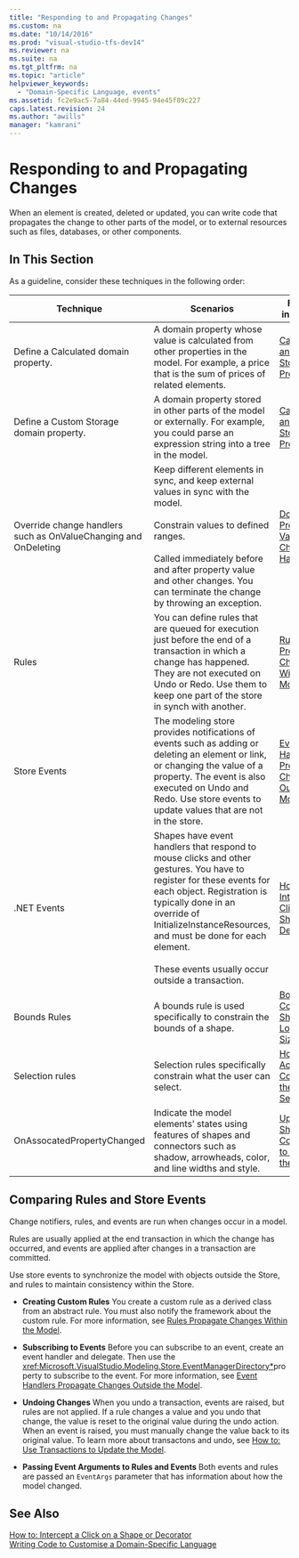 ```yaml
---
title: "Responding to and Propagating Changes"
ms.custom: na
ms.date: "10/14/2016"
ms.prod: "visual-studio-tfs-dev14"
ms.reviewer: na
ms.suite: na
ms.tgt_pltfrm: na
ms.topic: "article"
helpviewer_keywords: 
  - "Domain-Specific Language, events"
ms.assetid: fc2e9ac5-7a84-44ed-9945-94e45f89c227
caps.latest.revision: 24
ms.author: "awills"
manager: "kamrani"
---
```

# Responding to and Propagating Changes
When an element is created, deleted or updated, you can write code that propagates the change to other parts of the model, or to external resources such as files, databases, or other components.  
  
## In This Section  
 As a guideline, consider these techniques in the following order:  
  
|Technique|Scenarios|For more information|  
|---------------|---------------|--------------------------|  
|Define a Calculated domain property.|A domain property whose value is calculated from other properties in the model. For example, a price that is the sum of prices of related elements.|[Calculated and Custom Storage Properties](../modeling/calculated-and-custom-storage-properties.md)|  
|Define a Custom Storage domain property.|A domain property stored in other parts of the model or externally. For example, you could parse an expression string into a tree in the model.|[Calculated and Custom Storage Properties](../modeling/calculated-and-custom-storage-properties.md)|  
|Override change handlers such as OnValueChanging and OnDeleting|Keep different elements in sync, and keep external values in sync with the model.<br /><br /> Constrain values to defined ranges.<br /><br /> Called immediately before and after property value and other changes. You can terminate the change by throwing an exception.|[Domain Property Value Change Handlers](../modeling/domain-property-value-change-handlers.md)|  
|Rules|You can define rules that are queued for execution just before the end of a transaction in which a change has happened. They are not executed on Undo or Redo. Use them to keep one part of the store in synch with another.|[Rules Propagate Changes Within the Model](../modeling/rules-propagate-changes-within-the-model.md)|  
|Store Events|The modeling store provides notifications of events such as adding or deleting an element or link, or changing the value of a property. The event is also executed on Undo and Redo. Use store events to update values that are not in the store.|[Event Handlers Propagate Changes Outside the Model](../modeling/event-handlers-propagate-changes-outside-the-model.md)|  
|.NET Events|Shapes have event handlers that respond to mouse clicks and other gestures. You have to register for these events for each object. Registration is typically done in an override of InitializeInstanceResources, and must be done for each element.<br /><br /> These events usually occur outside a transaction.|[How to: Intercept a Click on a Shape or Decorator](../modeling/how-to--intercept-a-click-on-a-shape-or-decorator.md)|  
|Bounds Rules|A bounds rule is used specifically to constrain the bounds of a shape.|[BoundsRules Constrain Shape Location and Size](../modeling/boundsrules-constrain-shape-location-and-size.md)|  
|Selection rules|Selection rules specifically constrain what the user can select.|[How to: Access and Constrain the Current Selection](../modeling/how-to--access-and-constrain-the-current-selection.md)|  
|OnAssocatedPropertyChanged|Indicate the model elements’ states using features of shapes and connectors such as shadow, arrowheads, color, and line widths and style.|[Updating Shapes and Connectors to Reflect the Model](../modeling/updating-shapes-and-connectors-to-reflect-the-model.md)|  
  
## **Comparing Rules and Store Events**  
 Change notifiers, rules, and events are run when changes occur in a model.  
  
 Rules are usually applied at the end transaction in which the change has occurred, and events are applied after changes in a transaction are committed.  
  
 Use store events to synchronize the model with objects outside the Store, and rules to maintain consistency within the Store.  
  
-   **Creating Custom Rules** You create a custom rule as a derived class from an abstract rule. You must also notify the framework about the custom rule. For more information, see [Rules Propagate Changes Within the Model](../modeling/rules-propagate-changes-within-the-model.md).  
  
-   **Subscribing to Events** Before you can subscribe to an event, create an event handler and delegate. Then use the <xref:Microsoft.VisualStudio.Modeling.Store.EventManagerDirectory*>property to subscribe to the event. For more information, see [Event Handlers Propagate Changes Outside the Model](../modeling/event-handlers-propagate-changes-outside-the-model.md).  
  
-   **Undoing Changes** When you undo a transaction, events are raised, but rules are not applied. If a rule changes a value and you undo that change, the value is reset to the original value during the undo action. When an event is raised, you must manually change the value back to its original value. To learn more about transactons and undo, see [How to: Use Transactions to Update the Model](../modeling/how-to--use-transactions-to-update-the-model.md).  
  
-   **Passing Event Arguments to Rules and Events** Both events and rules are passed an `EventArgs` parameter that has information about how the model changed.  
  
## See Also  
 [How to: Intercept a Click on a Shape or Decorator](../modeling/how-to--intercept-a-click-on-a-shape-or-decorator.md)   
 [Writing Code to Customise a Domain-Specific Language](../modeling/writing-code-to-customise-a-domain-specific-language.md)